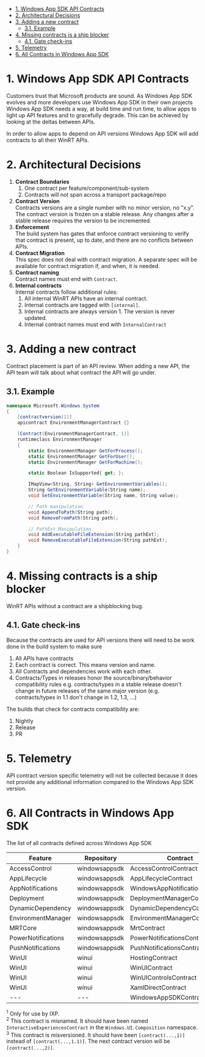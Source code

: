 - [1. Windows App SDK API Contracts](#1-windows-app-sdk-api-contracts)
- [2. Architectural Decisions](#2-architectural-decisions)
- [3. Adding a new contract](#3-adding-a-new-contract)
  - [3.1. Example](#31-example)
- [4. Missing contracts is a ship blocker](#4-missing-contracts-is-a-ship-blocker)
  - [4.1. Gate check-ins](#41-gate-check-ins)
- [5. Telemetry](#5-telemetry)
- [6. All Contracts in Windows App SDK](#6-all-contracts-in-windows-app-sdk)

# 1. Windows App SDK API Contracts

Customers trust that Microsoft products are sound. As Windows App SDK evolves and more developers
use Windows App SDK in their own projects Windows App SDK needs a way, at build time and run time,
to allow apps to light up API features and to gracefully degrade. This can be achieved by looking
at the deltas between APIs.

In order to allow apps to depend on API versions Windows App SDK will add contracts to all their
WinRT APIs.

# 2. Architectural Decisions
1. **Contract Boundaries**<BR>
   1. One contract per feature/component/sub-system
   2. Contracts will not span across a transport package/repo
2. **Contract Version**<BR>
Contracts versions are a single number with no minor version, no "x.y". The contract version is
frozen on a stable release. Any changes after a stable release requires the version to be incremented.
3. **Enforcement**<BR>
The build system has gates that enforce contract versioning to verify that contract is present,
 up to date, and there are no conflicts between APIs.
4. **Contract Migration**<BR>
This spec does not deal with contract migration. A separate spec will be available for contract
migration if, and when, it is needed.
5. **Contract naming**<BR>
Contract names must end with `Contract`.
6. **Internal contracts**<BR>
Internal contracts follow additional rules:
    1. All internal WinRT APIs have an internal contract.
    2. Internal contracts are tagged with `[internal]`.
    3. Internal contracts are always version 1. The version is never updated.
    4. Internal contract names must end with `InternalContract`

# 3. Adding a new contract
Contract placement is part of an API review. When adding a new API, the API team will
talk about what contract the API will go under.

## 3.1. Example

```c# (really midl3)
namespace Microsoft.Windows.System
{
    [contractversion(1)]
    apicontract EnvironmentManagerContract {}

    [Contract(EnvironmentManagerContract, 1)]
    runtimeclass EnvironmentManager
    {
        static EnvironmentManager GetForProcess();
        static EnvironmentManager GetForUser();
        static EnvironmentManager GetForMachine();

        static Boolean IsSupported{ get; };

        IMapView<String, String> GetEnvironmentVariables();
        String GetEnvironmentVariable(String name);
        void SetEnvironmentVariable(String name, String value);

        // Path manipulation
        void AppendToPath(String path);
        void RemoveFromPath(String path);

        // PathExt Manipulation
        void AddExecutableFileExtension(String pathExt);
        void RemoveExecutableFileExtension(String pathExt);
    }
}
```

# 4. Missing contracts is a ship blocker
WinRT APIs without a contract are a shipblocking bug.

## 4.1. Gate check-ins
Because the contracts are used for API versions there will need to be work done in the build system
to make sure
1. All APIs have contracts
2. Each contract is correct. This means version and name.
3. All Contracts and dependencies work with each other.
4. Contracts/Types in releases honor the source/binary/behavior compatibility rules e.g.
contracts/types in a stable release doesn't change in future releases of the same major version
(e.g. contracts/types in 1.1 don't change in 1.2, 1.3, ...)

The builds that check for contracts compatibility are:
1. Nightly
2. Release
3. PR

# 5. Telemetry
API contract version specific telemetry will not be collected because it does not provide any
additional information compared to the Windows App SDK version.

# 6. All Contracts in Windows App SDK
The list of all contracts defined across Windows App SDK

| Feature            | Repository    | Contract                        | Namespace                                            | Comment |
|--------------------|---------------|---------------------------------|------------------------------------------------------|---------|
| AccessControl      | windowsappsdk | AccessControlContract           | Microsoft.Windows.Security.AccessControl             |         |
| AppLifecycle       | windowsappsdk | AppLifecycleContract            | Microsoft.Windows.AppLifecycle                       |         |
| AppNotifications   | windowsappsdk | WindowsAppNotificationsContract | Microsoft.Windows.AppNotifications                   |         |
| Deployment         | windowsappsdk | DeploymentManagerContract       | Microsoft.Windows.ApplicationModel.WindowsAppRuntime |         |
| DynamicDependency  | windowsappsdk | DynamicDependencyContract       | Microsoft.Windows.ApplicationModel.DynamicDependency |         |
| EnvironmentManager | windowsappsdk | EnvironmentManagerContracct     | Microsoft.Windows.System                             |         |
| MRTCore            | windowsappsdk | MrtContract                     | Microsoft.Windows.ApplicationModel.Resources         |         |
| PowerNotifications | windowsappsdk | PowerNotificationsContract      | Microsoft.Windows.System.Power                       |         |
| PushNotifications  | windowsappsdk | PushNotificationsContract       | Microsoft.Windows.PushNotifications                  |         |
| WinUI              | winui         | HostingContract                 | Microsoft.UI.Xaml.Hosting                            |         |
| WinUI              | winui         | WinUIContract                   | Microsoft.UI.Xaml                                    |         |
| WinUI              | winui         | WinUIControlsContract           | Microsoft.UI.Xaml.Controls                           |         |
| WinUI              | winui         | XamlDirectContract              | Microsoft.UI.Xaml.Core.Direct                        |         |
| ---                | ---           | WindowsAppSDKContract           | Microsoft.Foundation                                 |1,2,3    |

<sup>1</sup> Only for use by IXP.<BR>
<sup>2</sup> This contract is misnamed. It should have been named `InteractiveExperiencesContract` in the `Windows.UI.Composition` namespace.<BR>
<sup>3</sup> This contract is misversioned. It should have been `[contract(...,1)]` instead of `[contract(...,1.1)]`. The next contract version will be `[contract(...,2)]`.<BR>
